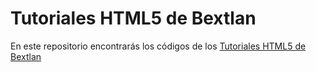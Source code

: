 <h1>Tutoriales HTML5 de Bextlan</h1>
<p>
    En este repositorio encontrarás los códigos de los <a href="http://bextlan.com/tutoriales/html5" target="_blank">Tutoriales HTML5 de Bextlan</a>
</p>
